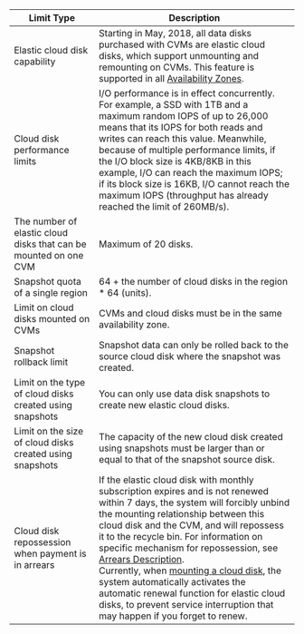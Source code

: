 | Limit Type | Description |
| --- |  --- |
| Elastic cloud disk capability | Starting in May, 2018, all data disks purchased with CVMs are elastic cloud disks, which support unmounting and remounting on CVMs. This feature is supported in all [Availability Zones](https://intl.cloud.tencent.com/document/api/213/15707). |
| Cloud disk performance limits | I/O performance is in effect concurrently. <br/>For example, a SSD with 1TB and a maximum random IOPS of up to 26,000 means that its IOPS for both reads and writes can reach this value. Meanwhile, because of multiple performance limits, if the I/O block size is 4KB/8KB in this example, I/O can reach the maximum IOPS; if its block size is 16KB, I/O cannot reach the maximum IOPS (throughput has already reached the limit of 260MB/s). |
| The number of elastic cloud disks that can be mounted on one CVM | Maximum of 20 disks. |
| Snapshot quota of a single region | 64 + the number of cloud disks in the region * 64 (units). |
| Limit on cloud disks mounted on CVMs | CVMs and cloud disks must be in the same availability zone. |
| Snapshot rollback limit | Snapshot data can only be rolled back to the source cloud disk where the snapshot was created. |
| Limit on the type of cloud disks created using snapshots | You can only use data disk snapshots to create new elastic cloud disks. |
| Limit on the size of cloud disks created using snapshots | The capacity of the new cloud disk created using snapshots must be larger than or equal to that of the snapshot source disk. |
| Cloud disk repossession when payment is in arrears | If the elastic cloud disk with monthly subscription expires and is not renewed within 7 days, the system will forcibly unbind the mounting relationship between this cloud disk and the CVM, and will repossess it to the recycle bin. For information on specific mechanism for repossession, see [Arrears Description](https://intl.cloud.tencent.com/document/product/362/3064). <br>Currently, when [mounting a cloud disk](https://intl.cloud.tencent.com/document/product/362/31594), the system automatically activates the automatic renewal function for elastic cloud disks, to prevent service interruption that may happen if you forget to renew. |

